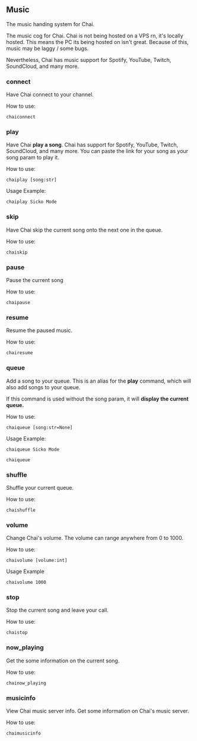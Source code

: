 ## Music
The music handing system for Chai.

The music cog for Chai. Chai is not being hosted on a VPS rn, it's locally hosted. This means the PC its being hosted on
isn't great. Because of this, music may be laggy / some bugs.

Nevertheless, Chai has music support for Spotify, YouTube, Twitch, SoundCloud, and many more.

### **connect**
Have Chai connect to your channel.

How to use:
```
chaiconnect
```

### **play**
Have Chai **play a song**. Chai has support for Spotify, YouTube, Twitch, SoundCloud, and many more. You can paste the link for your song as your song param to play it.

How to use:
```
chaiplay [song:str]
```
Usage Example:
```
chaiplay Sicko Mode
```

### **skip**
Have Chai skip the current song onto the next one in the queue.

How to use:
```
chaiskip
```

### **pause**
Pause the current song

How to use:
```
chaipause
```

### **resume**
Resume the paused music.

How to use:
```
chairesume
```

### **queue**
Add a song to your queue. This is an alias for the **play** command, which will also add songs to your queue. 

If this command is used without the song param, it will **display the current queue.**

How to use:
```
chaiqueue [song:str=None]
```
Usage Example:
```
chaiqueue Sicko Mode

chaiqueue
```

### **shuffle**
Shuffle your current queue.

How to use:
```
chaishuffle
```

### **volume**
Change Chai's volume. The volume can range anywhere from 0 to 1000.

How to use:
```
chaivolume [volume:int]
```
Usage Example
```
chaivolume 1000
```

### **stop**
Stop the current song and leave your call.

How to use:
```
chaistop
```

### **now_playing**
Get the some information on the current song.

How to use:
```
chainow_playing
```

### **musicinfo**
View Chai music server info. Get some information on Chai's music server.

How to use:
```
chaimusicinfo
```

